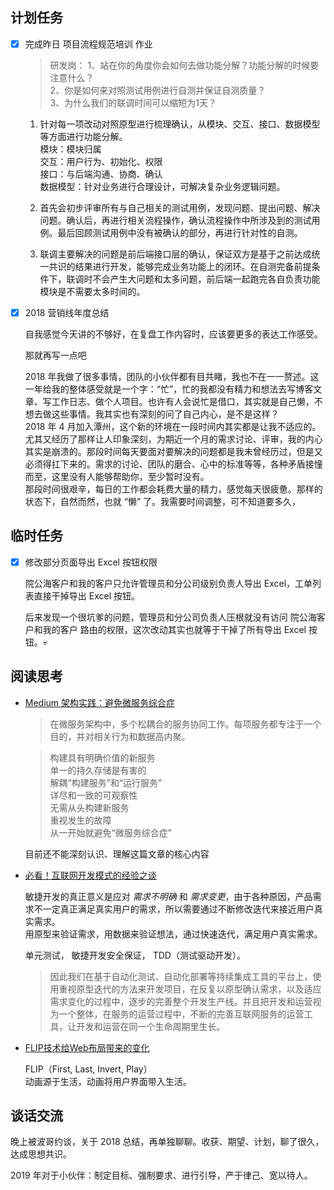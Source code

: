 ## 计划任务

- [x] 完成昨日 项目流程规范培训 作业

	> 研发岗： 1、站在你的角度你会如何去做功能分解？功能分解的时候要注意什么？  
	> 2、你是如何来对照测试用例进行自测并保证自测质量？  
	> 3、为什么我们的联调时间可以缩短为1天？

	1. 针对每一项改动对照原型进行梳理确认，从模块、交互、接口、数据模型等方面进行功能分解。  
		模块：模块归属  
		交互：用户行为、初始化、权限  
		接口：与后端沟通、协商、确认  
		数据模型：针对业务进行合理设计，可解决复杂业务逻辑问题。

	2. 首先会初步评审所有与自己相关的测试用例，发现问题、提出问题、解决问题。确认后，再进行相关流程操作，确认流程操作中所涉及到的测试用例。最后回顾测试用例中没有被确认的部分，再进行针对性的自测。

	3. 联调主要解决的问题是前后端接口层的确认，保证双方是基于之前达成统一共识的结果进行开发，能够完成业务功能上的闭环。在自测完备前提条件下，联调时不会产生大问题和太多问题，前后端一起跑完各自负责功能模块是不需要太多时间的。

- [x] 2018 营销线年度总结

	自我感觉今天讲的不够好，在复盘工作内容时，应该要更多的表达工作感受。  

	那就再写一点吧
	
	2018 年我做了很多事情，团队的小伙伴都有目共睹，我也不在一一赘述。这一年给我的整体感受就是一个字：“忙”，忙的我都没有精力和想法去写博客文章、写工作日志、做个人项目。也许有人会说忙是借口，其实就是自己懒，不想去做这些事情。我其实也有深刻的问了自己内心，是不是这样？  
	2018 年 4 月加入潭州，这个新的环境在一段时间内其实都是让我不适应的。尤其又经历了那样让人印象深刻，为期近一个月的需求讨论、评审，我的内心其实是崩溃的。那段时间每天要面对要解决的问题都是我未曾经历过，但是又必须得扛下来的。需求的讨论、团队的磨合、心中的标准等等，各种矛盾接憧而至，这里没有人能够帮助你，至少暂时没有。  
	那段时间很艰辛，每日的工作都会耗费大量的精力，感觉每天很疲惫。那样的状态下，自然而然，也就 “懒” 了。我需要时间调整，可不知道要多久，

## 临时任务

- [x] 修改部分页面导出 Excel 按钮权限

	院公海客户和我的客户只允许管理员和分公司级别负责人导出 Excel，工单列表直接干掉导出 Excel 按钮。

	后来发现一个很坑爹的问题，管理员和分公司负责人压根就没有访问 院公海客户和我的客户 路由的权限，这次改动其实也就等于干掉了所有导出 Excel 按钮。💀


## 阅读思考

- [Medium 架构实践：避免微服务综合症](https://www.infoq.cn/article/fv8tgq0VBeoToVT*TKy8)

	> 在微服务架构中，多个松耦合的服务协同工作。每项服务都专注于一个目的，并对相关行为和数据高内聚。

	> 构建具有明确价值的新服务  
	> 单一的持久存储是有害的  
	> 解耦“构建服务”和“运行服务”  
	> 详尽和一致的可观察性  
	> 无需从头构建新服务  
	> 重视发生的故障  
	> 从一开始就避免“微服务综合症”

	目前还不能深刻认识、理解这篇文章的核心内容

- [必看！互联网开发模式的经验之谈](https://segmentfault.com/a/1190000017846590)

	敏捷开发的真正意义是应对 *需求不明确* 和 *需求变更*，由于各种原因，产品需求不一定真正满足真实用户的需求，所以需要通过不断修改迭代来接近用户真实需求。  
	用原型来验证需求，用数据来验证想法，通过快速迭代，满足用户真实需求。

	单元测试， 敏捷开发安全保证， TDD（测试驱动开发）。

	> 因此我们在基于自动化测试、自动化部署等持续集成工具的平台上，使用重视原型迭代的方法来开发项目，在反复以原型确认需求，以及适应需求变化的过程中，逐步的完善整个开发生产线。并且把开发和运营视为一个整体，在服务的运营过程中，不断的完善互联网服务的运营工具，让开发和运营在同一个生命周期里生长。

- [FLIP技术给Web布局带来的变化](https://www.w3cplus.com/javascript/animating-layouts-with-the-flip-technique.html)

	FLIP（First, Last, Invert, Play）  
	动画源于生活，动画将用户界面带入生活。

## 谈话交流

晚上被波哥约谈，关于 2018 总结，再单独聊聊。收获、期望、计划，聊了很久，达成思想共识。

2019 年对于小伙伴：制定目标、强制要求、进行引导，严于律己、宽以待人。
